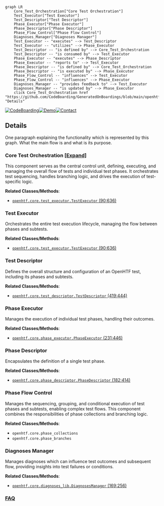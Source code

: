 ```mermaid
graph LR
    Core_Test_Orchestration["Core Test Orchestration"]
    Test_Executor["Test Executor"]
    Test_Descriptor["Test Descriptor"]
    Phase_Executor["Phase Executor"]
    Phase_Descriptor["Phase Descriptor"]
    Phase_Flow_Control["Phase Flow Control"]
    Diagnoses_Manager["Diagnoses Manager"]
    Test_Executor -- "executes" --> Test_Descriptor
    Test_Executor -- "utilizes" --> Phase_Executor
    Test_Descriptor -- "is defined by" --> Core_Test_Orchestration
    Test_Descriptor -- "is consumed by" --> Test_Executor
    Phase_Executor -- "executes" --> Phase_Descriptor
    Phase_Executor -- "reports to" --> Test_Executor
    Phase_Descriptor -- "is defined by" --> Core_Test_Orchestration
    Phase_Descriptor -- "is executed by" --> Phase_Executor
    Phase_Flow_Control -- "influences" --> Test_Executor
    Phase_Flow_Control -- "influences" --> Phase_Executor
    Diagnoses_Manager -- "provides feedback to" --> Test_Executor
    Diagnoses_Manager -- "is updated by" --> Phase_Executor
    click Core_Test_Orchestration href "https://github.com/CodeBoarding/GeneratedOnBoardings/blob/main/openhtf/Core_Test_Orchestration.md" "Details"
```

[![CodeBoarding](https://img.shields.io/badge/Generated%20by-CodeBoarding-9cf?style=flat-square)](https://github.com/CodeBoarding/CodeBoarding)[![Demo](https://img.shields.io/badge/Try%20our-Demo-blue?style=flat-square)](https://www.codeboarding.org/demo)[![Contact](https://img.shields.io/badge/Contact%20us%20-%20contact@codeboarding.org-lightgrey?style=flat-square)](mailto:contact@codeboarding.org)

## Details

One paragraph explaining the functionality which is represented by this graph. What the main flow is and what is its purpose.

### Core Test Orchestration [[Expand]](./Core_Test_Orchestration.md)
This component serves as the central control unit, defining, executing, and managing the overall flow of tests and individual test phases. It orchestrates test sequencing, handles branching logic, and drives the execution of test-specific logic.


**Related Classes/Methods**:

- <a href="https://github.com/google/openhtf/blob/master/openhtf/core/test_executor.py#L90-L636" target="_blank" rel="noopener noreferrer">`openhtf.core.test_executor.TestExecutor` (90:636)</a>


### Test Executor
Orchestrates the entire test execution lifecycle, managing the flow between phases and subtests.


**Related Classes/Methods**:

- <a href="https://github.com/google/openhtf/blob/master/openhtf/core/test_executor.py#L90-L636" target="_blank" rel="noopener noreferrer">`openhtf.core.test_executor.TestExecutor` (90:636)</a>


### Test Descriptor
Defines the overall structure and configuration of an OpenHTF test, including its phases and subtests.


**Related Classes/Methods**:

- <a href="https://github.com/google/openhtf/blob/master/openhtf/core/test_descriptor.py#L419-L444" target="_blank" rel="noopener noreferrer">`openhtf.core.test_descriptor.TestDescriptor` (419:444)</a>


### Phase Executor
Manages the execution of individual test phases, handling their outcomes.


**Related Classes/Methods**:

- <a href="https://github.com/google/openhtf/blob/master/openhtf/core/phase_executor.py#L231-L446" target="_blank" rel="noopener noreferrer">`openhtf.core.phase_executor.PhaseExecutor` (231:446)</a>


### Phase Descriptor
Encapsulates the definition of a single test phase.


**Related Classes/Methods**:

- <a href="https://github.com/google/openhtf/blob/master/openhtf/core/phase_descriptor.py#L182-L414" target="_blank" rel="noopener noreferrer">`openhtf.core.phase_descriptor.PhaseDescriptor` (182:414)</a>


### Phase Flow Control
Manages the sequencing, grouping, and conditional execution of test phases and subtests, enabling complex test flows. This component combines the responsibilities of phase collections and branching logic.


**Related Classes/Methods**:

- `openhtf.core.phase_collections`
- `openhtf.core.phase_branches`


### Diagnoses Manager
Manages diagnoses which can influence test outcomes and subsequent flow, providing insights into test failures or conditions.


**Related Classes/Methods**:

- <a href="https://github.com/google/openhtf/blob/master/openhtf/core/diagnoses_lib.py#L169-L256" target="_blank" rel="noopener noreferrer">`openhtf.core.diagnoses_lib.DiagnosesManager` (169:256)</a>




### [FAQ](https://github.com/CodeBoarding/GeneratedOnBoardings/tree/main?tab=readme-ov-file#faq)